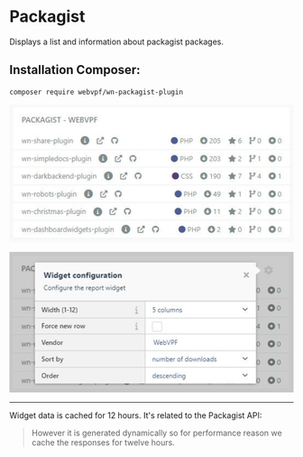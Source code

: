 # Packagist

Displays a list and information about packagist packages.

## Installation Сomposer:

```bash
composer require webvpf/wn-packagist-plugin
```

![screen](https://raw.githubusercontent.com/WebVPF/wn-packagist-plugin/main/assets/img/screen-view.jpg)

![screen](https://raw.githubusercontent.com/WebVPF/wn-packagist-plugin/main/assets/img/screen-props.jpg)

---

Widget data is cached for 12 hours. It's related to the Packagist API:

> However it is generated dynamically so for performance reason we cache the responses for twelve hours.
